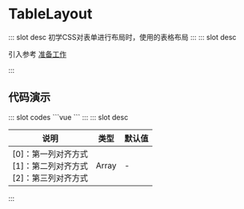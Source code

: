 # TableLayout

<ContainerBox title="介绍">
::: slot desc
初学CSS对表单进行布局时，使用的表格布局
:::
</ContainerBox>

<ContainerBox title="使用">
::: slot desc

引入参考 [准备工作](/Directives/base/start.html#准备工作)

:::
</ContainerBox>

## 代码演示

<ContainerBox title="基础用法">
<div class="demoBox">
<Directives-TableLayout-index-a />
</div>

<ShowCode>
::: slot codes
```vue
<template>
  <table class="table" v-tableLayout="['right', 'left']">
    <tr>
      <td>QQ：</td>
      <td><input type="text" /></td>
    </tr>
    <tr>
      <td>密码：</td>
      <td><input type="text" /></td>
    </tr>
    <tr>
      <td>手机号：</td>
      <td><input type="text" /></td>
    </tr>
    <tr>
      <td>家庭住址：</td>
      <td><input type="text" /></td>
    </tr>
    <tr>
      <td>大学：</td>
      <td><input type="text" /></td>
    </tr>
    <tr>
      <td>身份证号：</td>
      <td><input type="text" /></td>
    </tr>
  </table>
</template>
<style scoped lang="less">
.table {
  width: 300px;
  border-collapse: collapse;
  input {
    border: none !important;
    border-bottom: 1px solid #000 !important;
  }
}
</style>
```
:::
</ShowCode>
</ContainerBox>

<ContainerBox title="value">
::: slot desc

| 说明                                                         | 类型  | 默认值 |
| ------------------------------------------------------------ | ----- | ------ |
| [0]：第一列对齐方式<br />[1]：第二列对齐方式<br />[2]：第三列对齐方式 | Array | -      |

:::
</ContainerBox>
